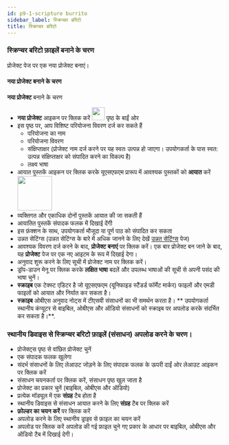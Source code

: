 ```yaml
---
id: p9-1-scripture burrito
sidebar_label: स्क्रिप्चर बरिटो
title: स्क्रिप्चर बरिटो
---
```

### स्क्रिप्चर बरिटो फ़ाइलें बनाने के चरण
प्रोजेक्ट पेज पर एक नया प्रोजेक्ट बनाएं।
#### नया प्रोजेक्ट बनाने के चरण
**नया प्रोजेक्ट** बनाने के चरण
- **नया प्रोजेक्ट** आइकन पर क्लिक करें <img src="/autographaAssetsV2/how-to/new-project.png" width="30px" alt=""/>  पृष्ठ के बाईं ओर
- इस पृष्ठ पर, आप विशिष्ट परियोजना विवरण दर्ज कर सकते हैं
   - परियोजना का नाम
   - परियोजना विवरण
   - संक्षिप्ताक्षर (प्रोजेक्ट नाम दर्ज करने पर यह स्वतः उत्पन्न हो जाएगा। उपयोगकर्ता के पास स्वत: उत्पन्न संक्षिप्ताक्षर को संपादित करने का विकल्प है)
   - लक्ष्य भाषा
- आयात पुस्तकें आइकन पर क्लिक करके यूएसएफएम प्रारूप में आवश्यक पुस्तकों को **आयात** करें <img src="/assets/importicc.png" width="80px" alt=""/>
- व्यक्तिगत और एकाधिक दोनों पुस्तकें आयात की जा सकती हैं
- आयातित पुस्तकें संपादक फलक में दिखाई देंगी
- इस फ़ंक्शन के साथ, उपयोगकर्ता मौजूदा या पूर्ण पाठ को संपादित कर सकता
- उन्नत सेटिंग्स (उन्नत सेटिंग्स के बारे में अधिक जानने के लिए देखें [उन्नत सेटिंग्स](./p2-2-advanced%20settings.md) पेज) 
- आवश्यक विवरण दर्ज करने के बाद, **प्रोजेक्ट बनाएं** पर क्लिक करें।
एक बार प्रोजेक्ट बन जाने के बाद, यह **प्रोजेक्ट** पेज पर एक नए आइटम के रूप में दिखाई देगा।
- अनुवाद शुरू करने के लिए सूची में प्रोजेक्ट नाम पर क्लिक करें।
- ड्रॉप-डाउन मेनू पर क्लिक करके **लक्षित भाषा** बदलें और उपलब्ध भाषाओं की सूची से अपनी पसंद की भाषा चुनें।
- **स्क्राइब** एक टेक्स्ट एडिटर है जो यूएसएफएम (यूनिफाइड स्टैंडर्ड फॉर्मेट मार्कर) फाइलों और एमडी फाइलों को आयात और निर्यात कर सकता है।
- **स्क्राइब** ओबीएस अनुवाद नोट्स में टीएसवी संसाधनों का भी समर्थन करता है।
** उपयोगकर्ता स्थानीय कंप्यूटर से बाइबिल, ओबीएस और ऑडियो संसाधनों को स्क्राइब पर अपलोड करके संदर्भित कर सकता है।**. 

### स्थानीय डिवाइस से स्क्रिप्चर बरिटो फ़ाइलें (संसाधन) अपलोड करने के चरण।
- प्रोजेक्ट्स पृष्ठ से वांछित प्रोजेक्ट चुनें
- एक संपादक फलक खुलेगा 
- संदर्भ संसाधनों के लिए लेआउट जोड़ने के लिए संपादक फलक के ऊपरी दाईं ओर लेआउट आइकन पर क्लिक करें
- संसाधन चयनकर्ता पर क्लिक करें, संसाधन पृष्ठ खुल जाता है
- प्रोजेक्ट का प्रकार चुनें (बाइबिल, ओबीएस और ऑडियो)
- प्रत्येक मॉड्यूल में एक **संग्रह** टैब होता है
- स्थानीय डिवाइस से संसाधन आयात करने के लिए **संग्रह** टैब पर क्लिक करें
- **फ़ोल्डर का चयन करें** पर क्लिक करें
- अपलोड करने के लिए स्थानीय ड्राइव से फ़ाइल का चयन करें
- अपलोड पर क्लिक करें 
अपलोड की गई फ़ाइल चुने गए प्रकार के आधार पर बाइबिल, ओबीएस और ऑडियो टैब में दिखाई देगी।
 